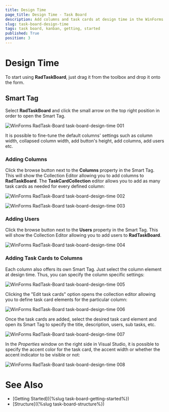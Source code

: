 ```yaml
---
title: Design Time
page_title: Design Time - Task Board
description: Add columns and task cards at design time in the WinForms TaskBoard (Kanban) control.
slug: task-board-design-time
tags: task board, kanban, getting, started
published: True
position: 3  
---
```


# Design Time

To start using **RadTaskBoard**, just drag it from the toolbox and drop it onto the form.
 
## Smart Tag 

Select **RadTaskBoard** and click the small arrow on the top right position in order to open the Smart Tag.

![WinForms RadTask-Board task-board-design-time 001](images/task-board-design-time001.png)

It is possible to fine-tune the default columns' settings such as column width, collapsed column width, add button's height, add columns, add users etc.

### Adding Columns

Click the browse button next to the **Columns** property in the Smart Tag. This will show the Collection Editor allowing you to add columns to **RadTaskBoard**. The **TaskCardCollection** editor allows you to add as many task cards as needed for every defined column:

![WinForms RadTask-Board task-board-design-time 002](images/task-board-design-time002.png)

![WinForms RadTask-Board task-board-design-time 003](images/task-board-design-time003.png)

### Adding Users

Click the browse button next to the **Users** property in the Smart Tag. This will show the Collection Editor allowing you to add users to **RadTaskBoard**. 

![WinForms RadTask-Board task-board-design-time 004](images/task-board-design-time004.png)

### Adding Task Cards to Columns

Each column also offers its own Smart Tag. Just select the column element at design time. Thus, you can specify the column specific settings:

![WinForms RadTask-Board task-board-design-time 005](images/task-board-design-time005.png)

Clicking the "Edit task cards" option opens the collection editor allowing you to define task card elements for the particular column: 

![WinForms RadTask-Board task-board-design-time 006](images/task-board-design-time006.png)

Once the task cards are added, select the desired task card element and open its Smart Tag to specify the title, description, users, sub tasks, etc.

![WinForms RadTask-Board task-board-design-time 007](images/task-board-design-time007.png)

In the *Properties* window on the right side in Visual Studio, it is possible to specify the accent color for the task card, the accent width or whether the accent indicator to be visible or not:

![WinForms RadTask-Board task-board-design-time 008](images/task-board-design-time008.png)
 
# See Also

* [Getting Started]({%slug task-board-getting-started%})
* [Structure]({%slug task-board-structure%})
 
        
